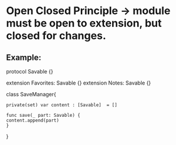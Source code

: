 # Open Closed Principle -> module must be open to extension, but closed for changes.

## Example:
protocol Savable {}

extension Favorites: Savable {}
extension Notes: Savable {}

class SaveManager{

	private(set) var content : [Savable]  = []

	func save(_ part: Savable) {
	content.append(part)
	}
}